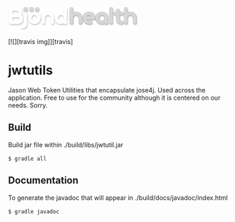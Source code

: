 ![alt text](https://github.com/Bjond/jwtutils/blob/master/images/bjondhealthlogo-whitegrey.png "Bjönd Inc.")

[![][travis img]][travis]

# jwtutils

Jason Web Token Utilities that encapsulate jose4j. Used across the application. Free to use for the community 
although it is centered on our needs. Sorry.


## Build

Build jar file within ./build/libs/jwtutil.jar

```shell
$ gradle all
```


## Documentation

To generate the javadoc that will appear in ./build/docs/javadoc/index.html

```shell
$ gradle javadoc
```


